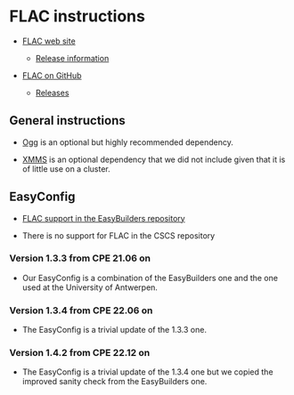 # FLAC instructions

  * [FLAC web site](https://xiph.org/flac/)

      * [Release information](https://ftp.osuosl.org/pub/xiph/releases/flac/)

  * [FLAC on GitHub](https://github.com/xiph/flac)

      * [Releases](https://github.com/xiph/flac/releases)


## General instructions

  * [Ogg](https://www.xiph.org/ogg/) is an optional but highly recommended dependency.

  * [XMMS](http://www.xmms.org/) is an optional dependency that we did not include
    given that it is of little use on a cluster.

## EasyConfig

  * [FLAC support in the EasyBuilders repository](https://github.com/easybuilders/easybuild-easyconfigs/tree/develop/easybuild/easyconfigs/f/FLAC)

  * There is no support for FLAC in the CSCS repository


### Version 1.3.3 from CPE 21.06 on

  * Our EasyConfig is a combination of the EasyBuilders one and the one used
    at the University of Antwerpen.


### Version 1.3.4 from CPE 22.06 on

  * The EasyConfig is a trivial update of the 1.3.3 one.


### Version 1.4.2 from CPE 22.12 on

  * The EasyConfig is a trivial update of the 1.3.4 one but we copied the improved
    sanity check from the EasyBuilders one.

